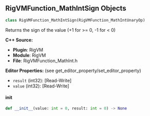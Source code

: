 ## RigVMFunction_MathIntSign Objects

```python
class RigVMFunction_MathIntSign(RigVMFunction_MathIntUnaryOp)
```

Returns the sign of the value (+1 for >= 0, -1 for < 0)

**C++ Source:**

- **Plugin**: RigVM
- **Module**: RigVM
- **File**: RigVMFunction_MathInt.h

**Editor Properties:** (see get_editor_property/set_editor_property)

- ``result`` (int32):  [Read-Write]
- ``value`` (int32):  [Read-Write]

<a id="unreal.RigVMFunction_MathIntSign.__init__"></a>

#### __init__

```python
def __init__(value: int = 0, result: int = 0) -> None
```

<a id="unreal.RigUnit_MathIntSign"></a>